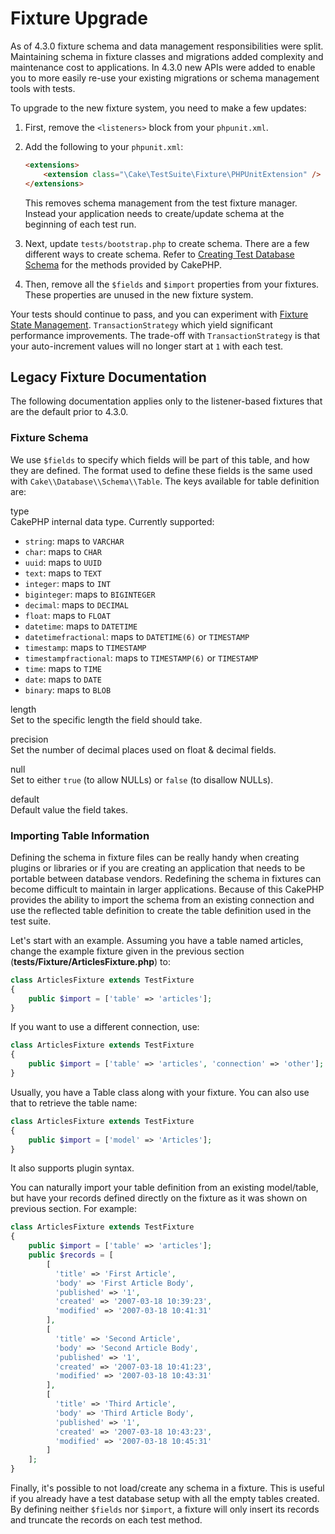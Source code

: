 # Fixture Upgrade

As of 4.3.0 fixture schema and data management responsibilities were split.
Maintaining schema in fixture classes and migrations added complexity and
maintenance cost to applications. In 4.3.0 new APIs were added to enable you to
more easily re-use your existing migrations or schema management tools with
tests.

To upgrade to the new fixture system, you need to make a few updates:

1.  First, remove the `<listeners>` block from your `phpunit.xml`.

2.  Add the following to your `phpunit.xml`:

    ``` html
    <extensions>
        <extension class="\Cake\TestSuite\Fixture\PHPUnitExtension" />
    </extensions>
    ```

    This removes schema management from the test fixture manager. Instead your
    application needs to create/update schema at the beginning of each test run.

3.  Next, update `tests/bootstrap.php` to create schema. There are a few
    different ways to create schema. Refer to [Creating Test Database Schema](../development/testing#creating-test-database-schema)
    for the methods provided by CakePHP.

4.  Then, remove all the `$fields` and `$import` properties from your fixtures.
    These properties are unused in the new fixture system.

Your tests should continue to pass, and you can experiment with
[Fixture State Management](../development/testing#fixture-state-management). `TransactionStrategy` which yield significant
performance improvements. The trade-off with `TransactionStrategy` is that
your auto-increment values will no longer start at `1` with each test.

## Legacy Fixture Documentation

The following documentation applies only to the listener-based fixtures that are
the default prior to 4.3.0.

<a id="fixture-schema"></a>

### Fixture Schema

We use `$fields` to specify which fields will be part of this table, and how
they are defined. The format used to define these fields is the same used with
`Cake\\Database\\Schema\\Table`. The keys available for table
definition are:

type  
CakePHP internal data type. Currently supported:

- `string`: maps to `VARCHAR`
- `char`: maps to `CHAR`
- `uuid`: maps to `UUID`
- `text`: maps to `TEXT`
- `integer`: maps to `INT`
- `biginteger`: maps to `BIGINTEGER`
- `decimal`: maps to `DECIMAL`
- `float`: maps to `FLOAT`
- `datetime`: maps to `DATETIME`
- `datetimefractional`: maps to `DATETIME(6)` or `TIMESTAMP`
- `timestamp`: maps to `TIMESTAMP`
- `timestampfractional`: maps to `TIMESTAMP(6)` or `TIMESTAMP`
- `time`: maps to `TIME`
- `date`: maps to `DATE`
- `binary`: maps to `BLOB`

length  
Set to the specific length the field should take.

precision  
Set the number of decimal places used on float & decimal fields.

null  
Set to either `true` (to allow NULLs) or `false` (to disallow NULLs).

default  
Default value the field takes.

### Importing Table Information

Defining the schema in fixture files can be really handy when creating plugins
or libraries or if you are creating an application that needs to be portable
between database vendors. Redefining the schema in fixtures can become difficult
to maintain in larger applications. Because of this CakePHP provides the ability
to import the schema from an existing connection and use the reflected table
definition to create the table definition used in the test suite.

Let's start with an example. Assuming you have a table named articles, change the example
fixture given in the previous section
(**tests/Fixture/ArticlesFixture.php**) to:

``` php
class ArticlesFixture extends TestFixture
{
    public $import = ['table' => 'articles'];
}
```

If you want to use a different connection, use:

``` php
class ArticlesFixture extends TestFixture
{
    public $import = ['table' => 'articles', 'connection' => 'other'];
}
```

Usually, you have a Table class along with your fixture. You can also
use that to retrieve the table name:

``` php
class ArticlesFixture extends TestFixture
{
    public $import = ['model' => 'Articles'];
}
```

It also supports plugin syntax.

You can naturally import your table definition from an existing model/table, but
have your records defined directly on the fixture as it was shown on previous
section. For example:

``` php
class ArticlesFixture extends TestFixture
{
    public $import = ['table' => 'articles'];
    public $records = [
        [
          'title' => 'First Article',
          'body' => 'First Article Body',
          'published' => '1',
          'created' => '2007-03-18 10:39:23',
          'modified' => '2007-03-18 10:41:31'
        ],
        [
          'title' => 'Second Article',
          'body' => 'Second Article Body',
          'published' => '1',
          'created' => '2007-03-18 10:41:23',
          'modified' => '2007-03-18 10:43:31'
        ],
        [
          'title' => 'Third Article',
          'body' => 'Third Article Body',
          'published' => '1',
          'created' => '2007-03-18 10:43:23',
          'modified' => '2007-03-18 10:45:31'
        ]
    ];
}
```

Finally, it's possible to not load/create any schema in a fixture. This is useful if you
already have a test database setup with all the empty tables created. By
defining neither `$fields` nor `$import`, a fixture will only insert its
records and truncate the records on each test method.
